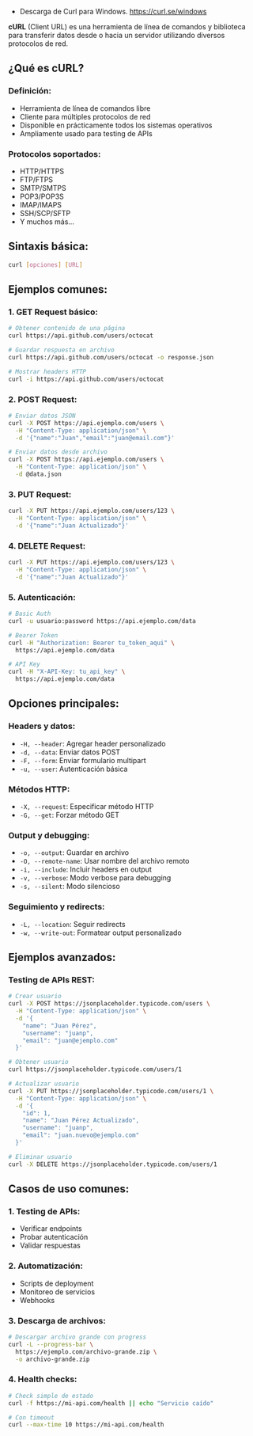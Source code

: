 - Descarga de Curl para Windows.
	https://curl.se/windows

**cURL** (Client URL) es una herramienta de línea de comandos y biblioteca para transferir datos desde o hacia un servidor utilizando diversos protocolos de red.

## ¿Qué es cURL?

### **Definición:**

- Herramienta de línea de comandos libre
- Cliente para múltiples protocolos de red
- Disponible en prácticamente todos los sistemas operativos
- Ampliamente usado para testing de APIs

### **Protocolos soportados:**

- HTTP/HTTPS
- FTP/FTPS
- SMTP/SMTPS
- POP3/POP3S
- IMAP/IMAPS
- SSH/SCP/SFTP
- Y muchos más...

## Sintaxis básica:

```bash
curl [opciones] [URL]
```

## Ejemplos comunes:

### **1. GET Request básico:**

```bash
# Obtener contenido de una página
curl https://api.github.com/users/octocat

# Guardar respuesta en archivo
curl https://api.github.com/users/octocat -o response.json

# Mostrar headers HTTP
curl -i https://api.github.com/users/octocat
```

### **2. POST Request:**

```bash
# Enviar datos JSON
curl -X POST https://api.ejemplo.com/users \
  -H "Content-Type: application/json" \
  -d '{"name":"Juan","email":"juan@email.com"}'

# Enviar datos desde archivo
curl -X POST https://api.ejemplo.com/users \
  -H "Content-Type: application/json" \
  -d @data.json
```

### **3. PUT Request:**

```bash
curl -X PUT https://api.ejemplo.com/users/123 \
  -H "Content-Type: application/json" \
  -d '{"name":"Juan Actualizado"}'
```

### **4. DELETE Request:**

```bash
curl -X PUT https://api.ejemplo.com/users/123 \
  -H "Content-Type: application/json" \
  -d '{"name":"Juan Actualizado"}'
```

### **5. Autenticación:**

```bash
# Basic Auth
curl -u usuario:password https://api.ejemplo.com/data

# Bearer Token
curl -H "Authorization: Bearer tu_token_aqui" \
  https://api.ejemplo.com/data

# API Key
curl -H "X-API-Key: tu_api_key" \
  https://api.ejemplo.com/data
```

## Opciones principales:

### **Headers y datos:**

- `-H, --header`: Agregar header personalizado
- `-d, --data`: Enviar datos POST
- `-F, --form`: Enviar formulario multipart
- `-u, --user`: Autenticación básica

### **Métodos HTTP:**

- `-X, --request`: Especificar método HTTP
- `-G, --get`: Forzar método GET

### **Output y debugging:**

- `-o, --output`: Guardar en archivo
- `-O, --remote-name`: Usar nombre del archivo remoto
- `-i, --include`: Incluir headers en output
- `-v, --verbose`: Modo verbose para debugging
- `-s, --silent`: Modo silencioso

### **Seguimiento y redirects:**

- `-L, --location`: Seguir redirects
- `-w, --write-out`: Formatear output personalizado

## Ejemplos avanzados:

### **Testing de APIs REST:**

```bash
# Crear usuario
curl -X POST https://jsonplaceholder.typicode.com/users \
  -H "Content-Type: application/json" \
  -d '{
    "name": "Juan Pérez",
    "username": "juanp",
    "email": "juan@ejemplo.com"
  }'

# Obtener usuario
curl https://jsonplaceholder.typicode.com/users/1

# Actualizar usuario
curl -X PUT https://jsonplaceholder.typicode.com/users/1 \
  -H "Content-Type: application/json" \
  -d '{
    "id": 1,
    "name": "Juan Pérez Actualizado",
    "username": "juanp",
    "email": "juan.nuevo@ejemplo.com"
  }'

# Eliminar usuario
curl -X DELETE https://jsonplaceholder.typicode.com/users/1
```

## Casos de uso comunes:

### **1. Testing de APIs:**

- Verificar endpoints
- Probar autenticación
- Validar respuestas

### **2. Automatización:**

- Scripts de deployment
- Monitoreo de servicios
- Webhooks

### **3. Descarga de archivos:**

```bash
# Descargar archivo grande con progress
curl -L --progress-bar \
  https://ejemplo.com/archivo-grande.zip \
  -o archivo-grande.zip
```

### **4. Health checks:**

```bash
# Check simple de estado
curl -f https://mi-api.com/health || echo "Servicio caído"

# Con timeout
curl --max-time 10 https://mi-api.com/health
```
